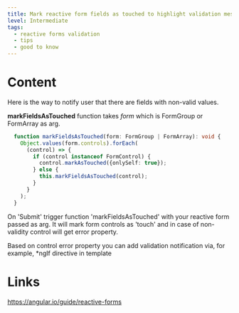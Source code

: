 ```yaml
---
title: Mark reactive form fields as touched to highlight validation messages
level: Intermediate
tags:
  - reactive forms validation
  - tips
  - good to know
---
```


# Content
Here is the way to notify user that there are fields with non-valid values.

**markFieldsAsTouched** function takes _form_ which is FormGroup or FormArray as arg. 

```typescript
  function markFieldsAsTouched(form: FormGroup | FormArray): void {
    Object.values(form.controls).forEach(
      (control) => {
        if (control instanceof FormControl) {
          control.markAsTouched({onlySelf: true});
        } else {
          this.markFieldsAsTouched(control);
        }
      }
    );
  }
```

On 'Submit' trigger function 'markFieldsAsTouched' with your reactive form passed as arg. 
It will mark form controls as 'touch' and in case of non-validity control will get error property.

Based on control error property you can add validation notification via, for example, *ngIf directive in template

# Links

https://angular.io/guide/reactive-forms
